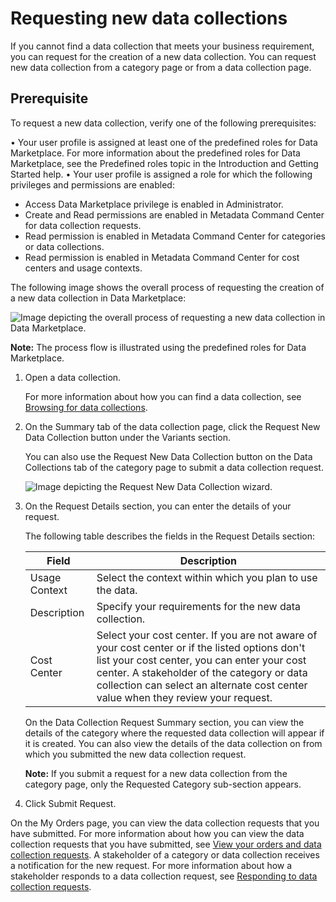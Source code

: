 # Requesting new data collections

If you cannot find a data collection that meets your business requirement, you can request for the creation of a new data collection. You can request new data collection from a category page or from a data collection page.

## Prerequisite

To request a new data collection, verify one of the following prerequisites:

• Your user profile is assigned at least one of the predefined roles for Data Marketplace. For more information about the predefined roles for Data Marketplace, see the Predefined roles topic in the Introduction and Getting Started help.
• Your user profile is assigned a role for which the following privileges and permissions are enabled:
  - Access Data Marketplace privilege is enabled in Administrator.
  - Create and Read permissions are enabled in Metadata Command Center for data collection requests.
  - Read permission is enabled in Metadata Command Center for categories or data collections.
  - Read permission is enabled in Metadata Command Center for cost centers and usage contexts.

The following image shows the overall process of requesting the creation of a new data collection in Data Marketplace:

![Image depicting the overall process of requesting a new data collection in Data Marketplace.](https://onlinehelp.informatica.com/IICS/prod/DMP/en/bb-working-with-data-collections/images/GUID-8350DDDD-26CB-4FAC-95E6-FAE66D3FF845-low.png)

**Note:** The process flow is illustrated using the predefined roles for Data Marketplace.

1. Open a data collection.

   For more information about how you can find a data collection, see [Browsing for data collections](https://onlinehelp.informatica.com/IICS/prod/DMP/en/bb-working-with-data-collections/Browsing_for_data_collections.html).

2. On the Summary tab of the data collection page, click the Request New Data Collection button under the Variants section.

   You can also use the Request New Data Collection button on the Data Collections tab of the category page to submit a data collection request.

   ![Image depicting the Request New Data Collection wizard.](https://onlinehelp.informatica.com/IICS/prod/DMP/en/bb-working-with-data-collections/images/GUID-9606296B-AFCC-4496-8330-64C46FEE113F-low.png)

3. On the Request Details section, you can enter the details of your request.

   The following table describes the fields in the Request Details section:

   | Field | Description |
   |-------|-------------|
   | Usage Context | Select the context within which you plan to use the data. |
   | Description | Specify your requirements for the new data collection. |
   | Cost Center | Select your cost center. If you are not aware of your cost center or if the listed options don't list your cost center, you can enter your cost center. A stakeholder of the category or data collection can select an alternate cost center value when they review your request. |

   On the Data Collection Request Summary section, you can view the details of the category where the requested data collection will appear if it is created. You can also view the details of the data collection on from which you submitted the new data collection request.

   **Note:** If you submit a request for a new data collection from the category page, only the Requested Category sub-section appears.

4. Click Submit Request.

On the My Orders page, you can view the data collection requests that you have submitted. For more information about how you can view the data collection requests that you have submitted, see [View your orders and data collection requests](https://onlinehelp.informatica.com/IICS/prod/DMP/en/bb-working-with-data-collections/View_your_orders_and_data_collection_requests.html). A stakeholder of a category or data collection receives a notification for the new request. For more information about how a stakeholder responds to a data collection request, see [Responding to data collection requests](https://onlinehelp.informatica.com/IICS/prod/DMP/en/bb-working-with-data-collections/Responding_to_data_collection_requests.html).
